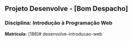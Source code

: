 ## Projeto Desenvolve - [Bom Despacho]
### Disciplina: Introdução à Programação Web
**Matrícula:** [188]# desenvolve-introducao-web

